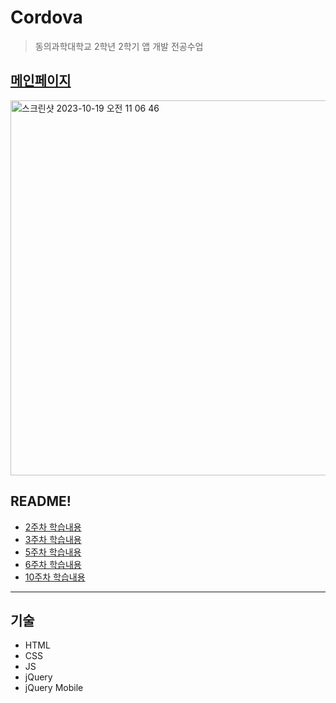 # Cordova
> 동의과학대학교 2학년 2학기 앱 개발 전공수업

## [메인페이지](https://seungjin051.github.io/Cordova/ "index.html호스팅")
<img width="600" alt="스크린샷 2023-10-19 오전 11 06 46" src="https://github.com/SeungJin051/Cordova/assets/83889135/799204c4-e08a-4b32-a96d-eb36ef42e258">

## README!
- [2주차 학습내용](https://github.com/SeungJin051/Cordova/blob/main/week2/report/README.md "2")
- [3주차 학습내용](https://github.com/SeungJin051/Cordova/blob/main/week3/README.md "3")
- [5주차 학습내용](https://github.com/SeungJin051/Cordova/blob/main/week5/README.md "5")
- [6주차 학습내용](https://github.com/SeungJin051/Cordova/blob/main/week6/README.md "6")
- [10주차 학습내용](https://github.com/SeungJin051/Cordova/blob/main/week6/README.md "6")


---

## 기술
- HTML
- CSS
- JS
- jQuery
- jQuery Mobile
